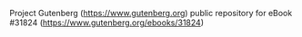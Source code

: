 Project Gutenberg (https://www.gutenberg.org) public repository for eBook #31824 (https://www.gutenberg.org/ebooks/31824)
